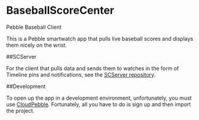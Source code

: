 # BaseballScoreCenter
Pebble Baseball Client

This is a Pebble smartwatch app that pulls live baseball scores and displays them nicely on the wrist.

##SCServer

For the client that pulls data and sends them to watches in the form of Timeline pins and notifications, see the [SCServer repository](https://github.com/EthanBogart/SCServer).

##Development

To open up the app in a development environment, unfortunately, you must use [CloudPebble](https://cloudpebble.net/ide/). Fortunately, all you have to do is sign up and then import the project.